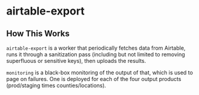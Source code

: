 # airtable-export

## How This Works

`airtable-export` is a worker that periodically fetches data from
Airtable, runs it through a sanitization pass (including but not
limited to removing superfluous or sensitive keys), then uploads the
results.

`monitoring` is a black-box monitoring of the output of that, which is
used to page on failures.  One is deployed for each of the four output
products (prod/staging times counties/locations).
